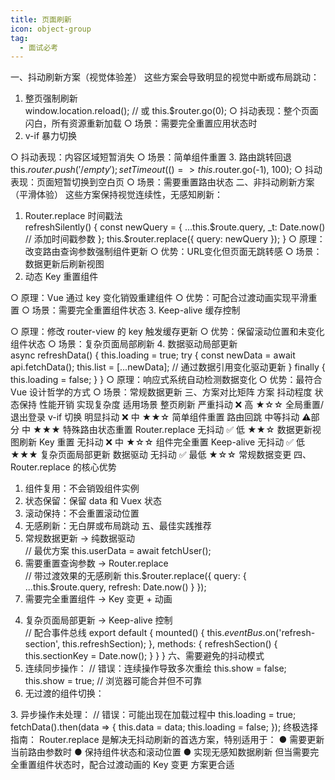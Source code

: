 ```yaml
---
title: 页面刷新
icon: object-group
tag:
  - 面试必考
---
```




一、抖动刷新方案（视觉体验差）
这些方案会导致明显的视觉中断或布局跳动：
1. 整页强制刷新  
window.location.reload();
// 或
this.$router.go(0);
  ○ 抖动表现：整个页面闪白，所有资源重新加载
  ○ 场景：需要完全重置应用状态时
2. v-if 暴力切换  
<template>
  <div v-if="show">
    <!-- 内容区域 -->
  </div>
</template>

<script>
export default {
  methods: {
    refresh() {
      this.show = false;
      setTimeout(() => this.show = true, 50);
    }
  }
}
</script>

  ○ 抖动表现：内容区域短暂消失
  ○ 场景：简单组件重置
3. 路由跳转回退  
this.$router.push('/empty');
setTimeout(() => this.$router.go(-1), 100);
  ○ 抖动表现：页面短暂切换到空白页
  ○ 场景：需要重置路由状态
二、非抖动刷新方案（平滑体验）
这些方案保持视觉连续性，无感知刷新：
1. Router.replace 时间戳法  
refreshSilently() {
  const newQuery = {
    ...this.$route.query,
    _t: Date.now() // 添加时间戳参数
  };
  this.$router.replace({ query: newQuery });
}
  ○ 原理：改变路由查询参数强制组件更新
  ○ 优势：URL变化但页面无跳转感
  ○ 场景：数据更新后刷新视图
2. 动态 Key 重置组件  
<template>
  <UserProfile :key="componentKey"/>
</template>

<script>
export default {
  data() {
    return { componentKey: 0 }
  },
  methods: {
    resetComponent() {
      this.componentKey += 1; // 改变key重建组件
    }
  }
}
</script>

  ○ 原理：Vue 通过 key 变化销毁重建组件
  ○ 优势：可配合过渡动画实现平滑重置
  ○ 场景：需要完全重置组件状态
3. Keep-alive 缓存控制  
<template>
  <keep-alive :include="cachedViews">
    <router-view :key="keyWithTime"/>
  </keep-alive>
</template>

<script>
export default {
  computed: {
    keyWithTime() {
      return this.$route.path + this.refreshStamp;
    }
  },
  methods: {
    refreshView() {
      this.refreshStamp = Date.now();
    }
  }
}
</script>

  ○ 原理：修改 router-view 的 key 触发缓存更新
  ○ 优势：保留滚动位置和未变化组件状态
  ○ 场景：复杂页面局部刷新
4. 数据驱动局部更新  
async refreshData() {
  this.loading = true;
  try {
    const newData = await api.fetchData();
    this.list = [...newData]; // 通过数据引用变化驱动更新
  } finally {
    this.loading = false;
  }
}
  ○ 原理：响应式系统自动检测数据变化
  ○ 优势：最符合 Vue 设计哲学的方式
  ○ 场景：常规数据更新
三、方案对比矩阵
方案	抖动程度	状态保持	性能开销	实现复杂度	适用场景
整页刷新	严重抖动	❌	高	★☆☆	全局重置/退出登录
v-if 切换	明显抖动	❌	中	★★☆	简单组件重置
路由回跳	中等抖动	⚠️部分	中	★★★	特殊路由状态重置
Router.replace	无抖动	✅	低	★★☆	数据更新视图刷新
Key 重置	无抖动	❌	中	★☆☆	组件完全重置
Keep-alive	无抖动	✅	低	★★★	复杂页面局部更新
数据驱动	无抖动	✅	最低	★☆☆	常规数据变更
四、Router.replace 的核心优势

1. 组件复用：不会销毁组件实例
2. 状态保留：保留 data 和 Vuex 状态
3. 滚动保持：不会重置滚动位置
4. 无感刷新：无白屏或布局跳动
五、最佳实践推荐
1. 常规数据更新 → 纯数据驱动  
// 最优方案
this.userData = await fetchUser();
2. 需要重置查询参数 → Router.replace  
// 带过渡效果的无感刷新
this.$router.replace({
  query: { ...this.$route.query, refresh: Date.now() }
});
3. 需要完全重置组件 → Key 变更 + 动画  
<transition name="fade">
  <DataTable :key="tableKey" />
</transition>

<script>
export default {
  methods: {
    resetTable() {
      this.tableKey = Date.now();
    }
  }
}
</script>

<style>
.fade-enter-active {
  transition: opacity 0.3s;
}
.fade-enter {
  opacity: 0;
}
</style>

4. 复杂页面局部更新 → Keep-alive 控制  
// 配合事件总线
export default {
  mounted() {
    this.$eventBus.$on('refresh-section', this.refreshSection);
  },
  methods: {
    refreshSection() {
      this.sectionKey = Date.now();
    }
  }
}
六、需要避免的抖动模式
1. 连续同步操作：
// 错误：连续操作导致多次重绘
this.show = false;
this.show = true; // 浏览器可能合并但不可靠
2. 无过渡的组件切换：
<!-- 视觉突兀 -->
<ComponentA v-if="showA" />
<ComponentB v-else />
3. 异步操作未处理：
// 错误：可能出现在加载过程中
this.loading = true;
fetchData().then(data => {
  this.data = data;
  this.loading = false;
});
终极选择指南：
Router.replace 是解决无抖动刷新的首选方案，特别适用于：  
● 需要更新当前路由参数时  
● 保持组件状态和滚动位置  
● 实现无感知数据刷新
但当需要完全重置组件状态时，配合过渡动画的 Key 变更 方案更合适
